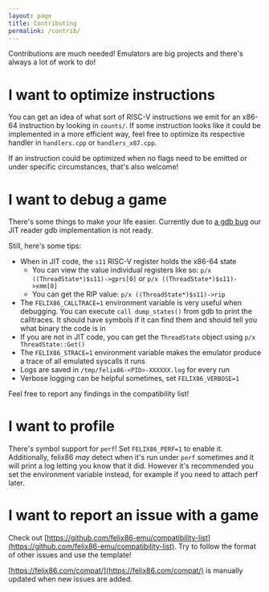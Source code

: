 ```yaml
---
layout: page
title: Contributing
permalink: /contrib/
---
```


Contributions are much needed! Emulators are big projects and there's always a lot of work to do!

# I want to optimize instructions
You can get an idea of what sort of RISC-V instructions we emit for an x86-64 instruction by looking in `counts/`. If some instruction looks like it could be implemented in a more efficient way, feel free to optimize its respective handler in `handlers.cpp` or `handlers_x87.cpp`.

If an instruction could be optimized when no flags need to be emitted or under specific circumstances, that's also welcome!

# I want to debug a game
There's some things to make your life easier.
Currently due to [a gdb bug](https://sourceware.org/bugzilla/show_bug.cgi?id=32248) our JIT reader gdb implementation is not ready.

Still, here's some tips:
- When in JIT code, the `s11` RISC-V register holds the x86-64 state
  - You can view the value individual registers like so: `p/x ((ThreadState*)$s11)->gprs[0]` or `p/x ((ThreadState*)$s11)->xmm[0]`
  - You can get the RIP value: `p/x ((ThreadState*)$s11)->rip`
- The `FELIX86_CALLTRACE=1` environment variable is very useful when debugging. You can execute `call dump_states()` from gdb to print the calltraces. It should have symbols if it can find them and should tell you what binary the code is in
- If you are not in JIT code, you can get the `ThreadState` object using `p/x ThreadState::Get()`
- The `FELIX86_STRACE=1` environment variable makes the emulator produce a trace of all emulated syscalls it runs
- Logs are saved in `/tmp/felix86-<PID>-XXXXXX.log` for every run
- Verbose logging can be helpful sometimes, set `FELIX86_VERBOSE=1`

Feel free to report any findings in the compatibility list!

# I want to profile
There's symbol support for `perf`!
Set `FELIX86_PERF=1` to enable it. Additionally, felix86 *may* detect when it's run under `perf` sometimes and it will print a log letting you know that it did. However it's recommended you set the environment variable instead, for example if you need to attach perf later.

# I want to report an issue with a game
Check out [https://github.com/felix86-emu/compatibility-list](https://github.com/felix86-emu/compatibility-list). Try to follow the format of other issues and use the template!

[https://felix86.com/compat/](https://felix86.com/compat/) is manually updated when new issues are added.
